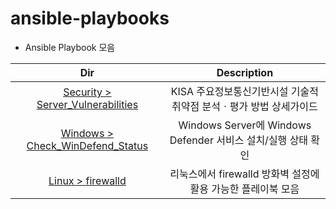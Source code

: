 # ansible-playbooks

- Ansible Playbook 모음

|                                       Dir                                        |                            Description                             |
| :------------------------------------------------------------------------------: | :----------------------------------------------------------------: |
| [Security > Server_Vulnerabilities](./Security/Server_Vulnerabilities/README.md) | KISA 주요정보통신기반시설 기술적 취약점 분석ㆍ평가 방법 상세가이드 |
|  [Windows > Check_WinDefend_Status](./Windows/Check_WinDefend_Status/README.md)  |    Windows Server에 Windows Defender 서비스 설치/실행 상태 확인    |
|                 [Linux > firewalld](./Linux/firewalld/README.md)                 |    리눅스에서 firewalld 방화벽 설정에 활용 가능한 플레이북 모음    |
